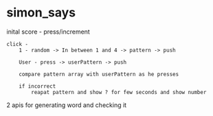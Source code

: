 # simon_says

inital
score - press/increment

    click -
        1 - random -> In between 1 and 4 -> pattern -> push

        User - press -> userPattern -> push

        compare pattern array with userPattern as he presses

        if incorrect
            reapat pattern and show ? for few seconds and show number

2 apis for generating word and checking it
